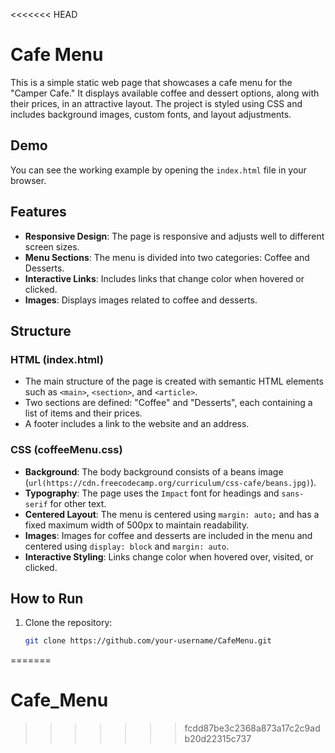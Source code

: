 <<<<<<< HEAD
# Cafe Menu

This is a simple static web page that showcases a cafe menu for the "Camper Cafe." It displays available coffee and dessert options, along with their prices, in an attractive layout. The project is styled using CSS and includes background images, custom fonts, and layout adjustments.

## Demo

You can see the working example by opening the `index.html` file in your browser.

## Features

- **Responsive Design**: The page is responsive and adjusts well to different screen sizes.
- **Menu Sections**: The menu is divided into two categories: Coffee and Desserts.
- **Interactive Links**: Includes links that change color when hovered or clicked.
- **Images**: Displays images related to coffee and desserts.

## Structure

### HTML (index.html)

- The main structure of the page is created with semantic HTML elements such as `<main>`, `<section>`, and `<article>`.
- Two sections are defined: "Coffee" and "Desserts", each containing a list of items and their prices.
- A footer includes a link to the website and an address.
  
### CSS (coffeeMenu.css)

- **Background**: The body background consists of a beans image (`url(https://cdn.freecodecamp.org/curriculum/css-cafe/beans.jpg)`).
- **Typography**: The page uses the `Impact` font for headings and `sans-serif` for other text.
- **Centered Layout**: The menu is centered using `margin: auto;` and has a fixed maximum width of 500px to maintain readability.
- **Images**: Images for coffee and desserts are included in the menu and centered using `display: block` and `margin: auto`.
- **Interactive Styling**: Links change color when hovered over, visited, or clicked.

## How to Run

1. Clone the repository:
   ```bash
   git clone https://github.com/your-username/CafeMenu.git
=======
# Cafe_Menu
>>>>>>> fcdd87be3c2368a873a17c2c9adb20d22315c737
